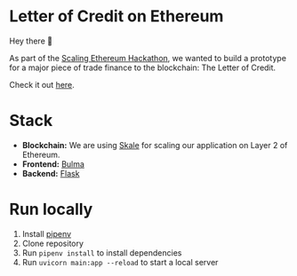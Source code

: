 # Letter of Credit on Ethereum

Hey there :wave:

As part of the [Scaling Ethereum Hackathon](https://hack.ethglobal.co/), we wanted to build a prototype for a major piece of trade finance to the blockchain: The Letter of Credit.

Check it out [here](https://tradehack.herokuapp.com/).

# Stack

- **Blockchain:** We are using [Skale](https://skale.network/) for scaling our application on Layer 2 of Ethereum.
- **Frontend:** [Bulma](https://bulma.io)
- **Backend:** [Flask](https://flask.palletsprojects.com/)


# Run locally

1. Install [pipenv](https://pipenv-fork.readthedocs.io/)
2. Clone repository
3. Run `pipenv install` to install dependencies
4. Run `uvicorn main:app --reload` to start a local server

